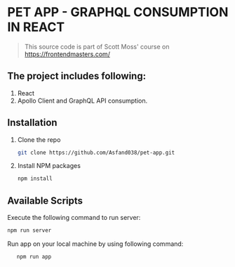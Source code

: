 # PET APP - GRAPHQL CONSUMPTION IN REACT
> This source code is part of Scott Moss' course on https://frontendmasters.com/

## The project includes following:

1. React
2. Apollo Client and GraphQL API consumption.

## Installation

1. Clone the repo
   ```sh
   git clone https://github.com/Asfand038/pet-app.git
   ```
2. Install NPM packages
   ```sh
   npm install
   ```

## Available Scripts


Execute the following command to run server: 
```sh 
npm run server
```

Run app on your local machine by using following command:
```sh
   npm run app
```

